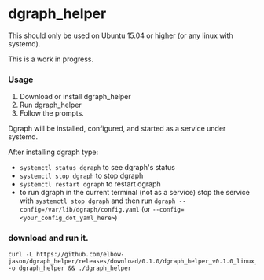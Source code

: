 # dgraph_helper

This should only be used on Ubuntu 15.04 or higher (or any linux with systemd).

This is a work in progress.

### Usage

  1. Download or install dgraph_helper
  2. Run dgraph_helper
  3. Follow the prompts.

Dgraph will be installed, configured, and started as a service under systemd.

After installing dgraph type: 

  + `systemctl status dgraph` to see dgraph's status
  + `systemctl stop dgraph` to stop dgraph
  + `systemctl restart dgraph` to restart dgraph
  + to run dgraph in the current terminal (not as a service) stop the service with `systemctl stop dgraph` and then run `dgraph --config=/var/lib/dgraph/config.yaml` (or `--config=<your_config_dot_yaml_here>`)

### download and run it.

```
curl -L https://github.com/elbow-jason/dgraph_helper/releases/download/0.1.0/dgraph_helper_v0.1.0_linux_amd64 -o dgraph_helper && ./dgraph_helper
```
